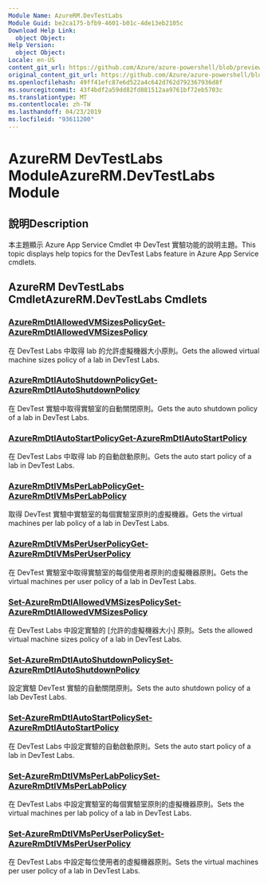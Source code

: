 ```yaml
---
Module Name: AzureRM.DevTestLabs
Module Guid: be2ca175-bfb9-4601-b01c-4de13eb2105c
Download Help Link:
  object Object: 
Help Version:
  object Object: 
Locale: en-US
content_git_url: https://github.com/Azure/azure-powershell/blob/preview/src/ResourceManager/DevTestLabs/Commands.DevTestLabs/help/AzureRM.DevTestLabs.md
original_content_git_url: https://github.com/Azure/azure-powershell/blob/preview/src/ResourceManager/DevTestLabs/Commands.DevTestLabs/help/AzureRM.DevTestLabs.md
ms.openlocfilehash: 49ff41efc87e6d522a4c642d762d792367936d8f
ms.sourcegitcommit: 43f4bdf2a59dd82fd881512aa9761bf72eb5703c
ms.translationtype: MT
ms.contentlocale: zh-TW
ms.lasthandoff: 04/23/2019
ms.locfileid: "93611200"
---
```

# <span data-ttu-id="b7e6a-101">AzureRM DevTestLabs Module</span><span class="sxs-lookup"><span data-stu-id="b7e6a-101">AzureRM.DevTestLabs Module</span></span>
## <span data-ttu-id="b7e6a-102">說明</span><span class="sxs-lookup"><span data-stu-id="b7e6a-102">Description</span></span>
<span data-ttu-id="b7e6a-103">本主題顯示 Azure App Service Cmdlet 中 DevTest 實驗功能的說明主題。</span><span class="sxs-lookup"><span data-stu-id="b7e6a-103">This topic displays help topics for the DevTest Labs feature in Azure App Service cmdlets.</span></span>

## <span data-ttu-id="b7e6a-104">AzureRM DevTestLabs Cmdlet</span><span class="sxs-lookup"><span data-stu-id="b7e6a-104">AzureRM.DevTestLabs Cmdlets</span></span>
### [<span data-ttu-id="b7e6a-105">AzureRmDtlAllowedVMSizesPolicy</span><span class="sxs-lookup"><span data-stu-id="b7e6a-105">Get-AzureRmDtlAllowedVMSizesPolicy</span></span>](Get-AzureRmDtlAllowedVMSizesPolicy.md)
<span data-ttu-id="b7e6a-106">在 DevTest Labs 中取得 lab 的允許虛擬機器大小原則。</span><span class="sxs-lookup"><span data-stu-id="b7e6a-106">Gets the allowed virtual machine sizes policy of a lab in DevTest Labs.</span></span>

### [<span data-ttu-id="b7e6a-107">AzureRmDtlAutoShutdownPolicy</span><span class="sxs-lookup"><span data-stu-id="b7e6a-107">Get-AzureRmDtlAutoShutdownPolicy</span></span>](Get-AzureRmDtlAutoShutdownPolicy.md)
<span data-ttu-id="b7e6a-108">在 DevTest 實驗中取得實驗室的自動關閉原則。</span><span class="sxs-lookup"><span data-stu-id="b7e6a-108">Gets the auto shutdown policy of a lab in DevTest Labs.</span></span>

### [<span data-ttu-id="b7e6a-109">AzureRmDtlAutoStartPolicy</span><span class="sxs-lookup"><span data-stu-id="b7e6a-109">Get-AzureRmDtlAutoStartPolicy</span></span>](Get-AzureRmDtlAutoStartPolicy.md)
<span data-ttu-id="b7e6a-110">在 DevTest Labs 中取得 lab 的自動啟動原則。</span><span class="sxs-lookup"><span data-stu-id="b7e6a-110">Gets the auto start policy of a lab in DevTest Labs.</span></span>

### [<span data-ttu-id="b7e6a-111">AzureRmDtlVMsPerLabPolicy</span><span class="sxs-lookup"><span data-stu-id="b7e6a-111">Get-AzureRmDtlVMsPerLabPolicy</span></span>](Get-AzureRmDtlVMsPerLabPolicy.md)
<span data-ttu-id="b7e6a-112">取得 DevTest 實驗中實驗室的每個實驗室原則的虛擬機器。</span><span class="sxs-lookup"><span data-stu-id="b7e6a-112">Gets the virtual machines per lab policy of a lab in DevTest Labs.</span></span>

### [<span data-ttu-id="b7e6a-113">AzureRmDtlVMsPerUserPolicy</span><span class="sxs-lookup"><span data-stu-id="b7e6a-113">Get-AzureRmDtlVMsPerUserPolicy</span></span>](Get-AzureRmDtlVMsPerUserPolicy.md)
<span data-ttu-id="b7e6a-114">在 DevTest 實驗室中取得實驗室的每個使用者原則的虛擬機器原則。</span><span class="sxs-lookup"><span data-stu-id="b7e6a-114">Gets the virtual machines per user policy of a lab in DevTest Labs.</span></span>

### [<span data-ttu-id="b7e6a-115">Set-AzureRmDtlAllowedVMSizesPolicy</span><span class="sxs-lookup"><span data-stu-id="b7e6a-115">Set-AzureRmDtlAllowedVMSizesPolicy</span></span>](Set-AzureRmDtlAllowedVMSizesPolicy.md)
<span data-ttu-id="b7e6a-116">在 DevTest Labs 中設定實驗的 [允許的虛擬機器大小] 原則。</span><span class="sxs-lookup"><span data-stu-id="b7e6a-116">Sets the allowed virtual machine sizes policy of a lab in DevTest Labs.</span></span>

### [<span data-ttu-id="b7e6a-117">Set-AzureRmDtlAutoShutdownPolicy</span><span class="sxs-lookup"><span data-stu-id="b7e6a-117">Set-AzureRmDtlAutoShutdownPolicy</span></span>](Set-AzureRmDtlAutoShutdownPolicy.md)
<span data-ttu-id="b7e6a-118">設定實驗 DevTest 實驗的自動關閉原則。</span><span class="sxs-lookup"><span data-stu-id="b7e6a-118">Sets the auto shutdown policy of a lab DevTest Labs.</span></span>

### [<span data-ttu-id="b7e6a-119">Set-AzureRmDtlAutoStartPolicy</span><span class="sxs-lookup"><span data-stu-id="b7e6a-119">Set-AzureRmDtlAutoStartPolicy</span></span>](Set-AzureRmDtlAutoStartPolicy.md)
<span data-ttu-id="b7e6a-120">在 DevTest Labs 中設定實驗的自動啟動原則。</span><span class="sxs-lookup"><span data-stu-id="b7e6a-120">Sets the auto start policy of a lab in DevTest Labs.</span></span>

### [<span data-ttu-id="b7e6a-121">Set-AzureRmDtlVMsPerLabPolicy</span><span class="sxs-lookup"><span data-stu-id="b7e6a-121">Set-AzureRmDtlVMsPerLabPolicy</span></span>](Set-AzureRmDtlVMsPerLabPolicy.md)
<span data-ttu-id="b7e6a-122">在 DevTest Labs 中設定實驗室的每個實驗室原則的虛擬機器原則。</span><span class="sxs-lookup"><span data-stu-id="b7e6a-122">Sets the virtual machines per lab policy of a lab in DevTest Labs.</span></span>

### [<span data-ttu-id="b7e6a-123">Set-AzureRmDtlVMsPerUserPolicy</span><span class="sxs-lookup"><span data-stu-id="b7e6a-123">Set-AzureRmDtlVMsPerUserPolicy</span></span>](Set-AzureRmDtlVMsPerUserPolicy.md)
<span data-ttu-id="b7e6a-124">在 DevTest Labs 中設定每位使用者的虛擬機器原則。</span><span class="sxs-lookup"><span data-stu-id="b7e6a-124">Sets the virtual machines per user policy of a lab in DevTest Labs.</span></span>

